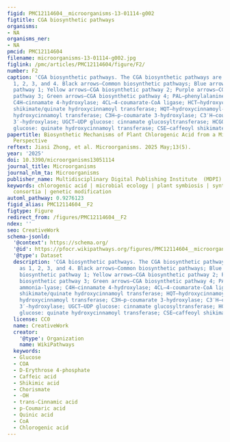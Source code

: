 ```yaml
---
figid: PMC12114604__microorganisms-13-01114-g002
figtitle: CGA biosynthetic pathways
organisms:
- NA
organisms_ner:
- NA
pmcid: PMC12114604
filename: microorganisms-13-01114-g002.jpg
figlink: /pmc/articles/PMC12114604/figure/F2/
number: F2
caption: 'CGA biosynthetic pathways. The CGA biosynthetic pathways are numbered as
  1, 2, 3, and 4. Black arrows—Common biosynthetic pathways; Blue arrows—CGA biosynthetic
  pathway 1; Yellow arrows—CGA biosynthetic pathway 2; Purple arrows—CGA biosynthetic
  pathway 3; Green arrows—CGA biosynthetic pathway 4; PAL—phenylalanine ammonia-lyase;
  C4H—cinnamate 4-hydroxylase; 4CL—4-coumarate-CoA ligase; HCT—hydroxycinnamoyl-CoA
  shikimate/quinate hydroxycinnamoyl transferase; HQT—hydroxycinnamoyl-CoA: quinate
  hydroxycinnamoyl transferase; C3H—p-coumarate 3-hydroxylase; C3′H—coumaroyl shikimate
  3′-hydroxylase; UGCT—UDP glucose: cinnamate glucosyltransferase; HCGQT—hydroxycinnamoyl
  glucose: quinate hydroxycinnamoyl transferase; CSE—caffeoyl shikimate esterase'
papertitle: Biosynthetic Mechanisms of Plant Chlorogenic Acid from a Microbiological
  Perspective
reftext: Jiasi Zhong, et al. Microorganisms. 2025 May;13(5).
year: '2025'
doi: 10.3390/microorganisms13051114
journal_title: Microorganisms
journal_nlm_ta: Microorganisms
publisher_name: Multidisciplinary Digital Publishing Institute  (MDPI)
keywords: chlorogenic acid | microbial ecology | plant symbiosis | synthetic microbial
  consortia | genetic modification
automl_pathway: 0.9276123
figid_alias: PMC12114604__F2
figtype: Figure
redirect_from: /figures/PMC12114604__F2
ndex: ''
seo: CreativeWork
schema-jsonld:
  '@context': https://schema.org/
  '@id': https://pfocr.wikipathways.org/figures/PMC12114604__microorganisms-13-01114-g002.html
  '@type': Dataset
  description: 'CGA biosynthetic pathways. The CGA biosynthetic pathways are numbered
    as 1, 2, 3, and 4. Black arrows—Common biosynthetic pathways; Blue arrows—CGA
    biosynthetic pathway 1; Yellow arrows—CGA biosynthetic pathway 2; Purple arrows—CGA
    biosynthetic pathway 3; Green arrows—CGA biosynthetic pathway 4; PAL—phenylalanine
    ammonia-lyase; C4H—cinnamate 4-hydroxylase; 4CL—4-coumarate-CoA ligase; HCT—hydroxycinnamoyl-CoA
    shikimate/quinate hydroxycinnamoyl transferase; HQT—hydroxycinnamoyl-CoA: quinate
    hydroxycinnamoyl transferase; C3H—p-coumarate 3-hydroxylase; C3′H—coumaroyl shikimate
    3′-hydroxylase; UGCT—UDP glucose: cinnamate glucosyltransferase; HCGQT—hydroxycinnamoyl
    glucose: quinate hydroxycinnamoyl transferase; CSE—caffeoyl shikimate esterase'
  license: CC0
  name: CreativeWork
  creator:
    '@type': Organization
    name: WikiPathways
  keywords:
  - Glucose
  - COA
  - D-Erythrose 4-phosphate
  - Caffeic acid
  - Shikimic acid
  - Chorismate
  - -OH
  - trans-Cinnamic acid
  - p-Coumaric acid
  - Quinic acid
  - CoA
  - Chlorogenic acid
---
```

